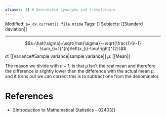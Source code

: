 ```yaml
---
aliases: [] # Searchable synonyms and translations
---
```

Modified: `$= dv.current().file.mtime`
Tags: []
Subjects: [[Standard deviation]]
****

$$s=\hat{\sigma}=\sqrt{\hat{\sigma}}=\sqrt{\frac{1}{n-1} \sum_{i=1}^{n}\left(x_{i}-\mu\right)^{2}}$$
$\hat{\sigma}:$ [[Variance#Sample variance|sample variance]]
$\mu:$ [[Mean]]

The reason we divide with $n-1$, is that $\tilde{\mu}$ isn't the real mean and therefore the difference is slightly lower than the difference with the actual mean $\mu$, and it turns out we can correct this is to subtract one from the denominator. 
# References
- [[Introduction to Mathematical Statistics - 02403]]